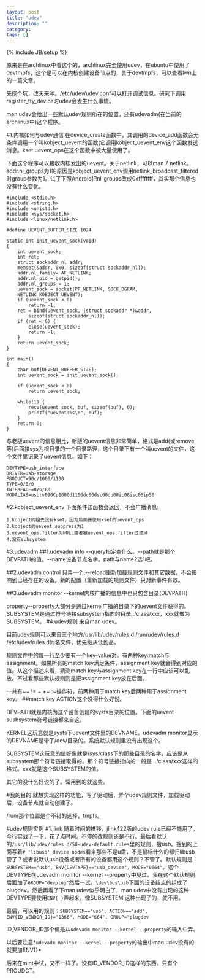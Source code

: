 ```yaml
---
layout: post
title: "udev"
description: ""
category: 
tags: []
---
```

{% include JB/setup %}

原来是在archlinux中看这个的，archlinux完全使用udev，在ubuntu中使用了devtmpfs，这个是可以在内核创建设备节点的，关于devtmpfs，可以查看lwn上的一篇文章。

先挖个坑，改天来写。/etc/udev/udev.conf可以打开调试信息。研究下调用register_tty_device时udev会发生什么事情。

man udev会给出一些默认udev规则所在的位置。还有udevadm(在当前的archlinux中)这个程序。

#1.内核如何与udev通信
在device_create函数中，其调用的device_add函数会无条件调用一个叫kobject_uevent的函数(它调用kobject_uevent_env这个函数发送消息。kset.uevent_ops在这个函数中被大量使用了。

下面这个程序可以接收内核发出的uevent。关于netlink，可以man 7 netlink。addr.nl_groups为1的原因是kobject_uevent_env调用netlink_broadcast_filtered时group参数为1。试了下照Android把nl_groups改成0xffffffff，其实那个信息也没有什么变化。

    #include <stdio.h>
    #include <string.h>
    #include <unistd.h>
    #include <sys/socket.h>
    #include <linux/netlink.h>
    
    #define UEVENT_BUFFER_SIZE 1024
    
    static int init_uevent_sock(void)
    {
    	int uevent_sock;
    	int ret;
    	struct sockaddr_nl addr;
    	memset(&addr, 0x0, sizeof(struct sockaddr_nl));
    	addr.nl_family= AF_NETLINK;
    	addr.nl_pid = getpid();
    	addr.nl_groups = 1;
    	uevent_sock = socket(PF_NETLINK, SOCK_DGRAM,
    	NETLINK_KOBJECT_UEVENT);
    	if (uevent_sock < 0)
    		return -1;
    	ret = bind(uevent_sock, (struct sockaddr *)&addr,
    		sizeof(struct sockaddr_nl));
    	if (ret < 0) {
    		close(uevent_sock);
    		return -1;
    	}
    	return uevent_sock;
    }
    
    int main()
    {
    	char buf[UEVENT_BUFFER_SIZE];
    	int uevent_sock = init_uevent_sock();
    	
    	if (uevent_sock < 0)
    		return uevent_sock;
    
    	while(1) {
    		recv(uevent_sock, buf, sizeof(buf), 0);
    		printf("uevent:%s\n", buf);
    	}
    	return 0;
    }

与老版uevent的信息相比，新版的uevent信息非常简单，格式是add(或remove等)后面接sys为根目录的一个目录路径，这个目录下有一个叫uevent的文件，这个文件里记录了uevent信息。如下：

    DEVTYPE=usb_interface
    DRIVER=usb-storage
    PRODUCT=90c/1000/1100
    TYPE=0/0/0
    INTERFACE=8/6/80
    MODALIAS=usb:v090Cp1000d1100dc00dsc00dp00ic08isc06ip50

#2.kobject_uevent_env
下面条件该函数会返回，不会广播消息:

    1.kobject的祖先没有kset，因为后面要使用kset的uevent_ops
    2.kobject的uevent_suppress为1
    3.uevent_ops.filter为NULL或者被uevent_ops.filter过滤掉
    4.没有subsystem

#3.udevadm
##1.udevadm info
--query指定查什么。--path就是那个DEVPATH的值。--name设备节点名字。path与name2选1吧。

##2.udevadm control
只弄一个,--reload重新加载规则文件和其它数据，不会影响到已经存在的设备。新的配置（重新加载的规则文件）只对新事件有效。

##3.udevadm monitor
--kernel内核广播的信息中也只包含目录(DEVPATH)

property--property大部分是通过kernel广播的目录下的uevent文件获得的。SUBSYSTEM是通过符号链接subsystem指向的目录../class/xxx，xxx就做为SUBSYSTEM。
#4.udev规则
来自man udev。

目前udev规则可以来自三个地方/usr/lib/udev/rules.d /run/udev/rules.d /etc/udev/rules.d同名文件，优先级从低到高。

规则文件中的每一行至少要有一个key-value对。有两种key:match与assignment。如果所有的match key满足条件，assignment key就会得到对应的值。从这个描述来看，猜测match key与assignment key在一行中应该可以乱放。不过看那些默认规则则是把assignment key放在后面。

一共有== != = += :=操作符，前两种用于match key后两种用于assignment key。
##match key
ACTION这个没得什么好说。

DEVPATH就是内核为这个设备创建的sysfs目录的位置。下面的uevent susbsystem符号链接都来自这。

KERNEL这玩意就是sysfs下uevent文件里的DEVNAME。udevadm monitor显示的DEVNAME是带了/dev/目录的。系统默认规则里没有出现这个。

SUBSYSTEM这玩意的值好像就是/sys/class下的那些目录的名字，应该是从subsystem那个符号链接取得的。那个符号链接指向的一般是 ../class/xxx这样的格式。xxx就是这个SUBSYSTEM的值。

其它的没什么好说的了。常用到的就这些。

#我的目的
就想实现这样的功能，写了驱动后，弄个udev规则文件，加载驱动后，设备节点就自动创建了。

/run/那个位置是个不错的选择，tmpfs。

#udev规则实例
#1.jlink
随着时间的推移，jlink422版的udev rule已经不能用了。今行实战了一下，花了点时间。不停的改规则还是不行。最后看默认的`/usr/lib/udev/rules.d/50-udev-default.rules`里的规则，搜usb。搜到的上面写着`# 'libusb' device nodes`看来那些不是u盘，不是鼠标什么的都归libusb管了？或者说默认usb设备或者所有的设备都用这个规则？不管了。默认规则是：`SUBSYSTEM=="usb", ENV{DEVTYPE}=="usb_device", MODE="0664"`。这个DEVTYPE在udevadm monitor --kernel --property中见过。我在这个默认规则后面加了`GROUP="devplug"`然后一试，`\dev\bus\usb`下面的设备结点的组成了plugdev。然后再看了下man udev似乎明白了，man udev中没有出现的这种DEVTYPE要使用`ENV{ }`弄起来，像SUBSYSTEM 这种出现了的，就不用。

最后，可以用的规则：`SUBSYSTEM=="usb", ACTION=="add", ENV{ID_VENDOR_ID}="1366", MODE="664", GROUP="plugdev`

ID_VENDOR_ID那个值是从`udevadm monitor --kernel --property`的输入中弄。

以后要注意*`udevadm monitor --kernel --property`的输出中man udev没有的就要加ENV{}*

后来在mint中试，又不一样了。没有ID_VENDOR_ID这样的东西。只有个PROUDCT。

